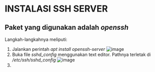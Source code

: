 <h1>INSTALASI SSH SERVER</h1>

<h2>Paket yang digunakan adalah <i>openssh</i></h2>

Langkah-langkahnya meliputi:
1. Jalankan perintah <i>apt install openssh-server</i>
![image](https://github.com/rodipisroi/LinuxServer/assets/104636035/7df5311a-27e4-43ae-b8a1-beb2ee6b560b)
2. Buka file <i>sshd_config</i> menggunakan text editor. Pathnya terletak di _/etc/ssh/sshd_config_
   ![image](https://github.com/rodipisroi/LinuxServer/assets/104636035/84573851-b13d-4958-a640-07a5cd00174b)
3. 

